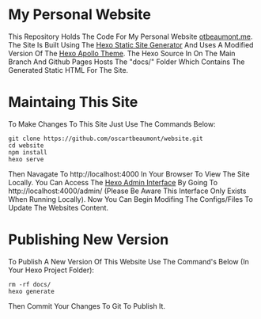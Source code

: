 # My Personal Website
This Repository Holds The Code For My Personal Website [otbeaumont.me](https://otbeaumont.me). The Site Is Built Using The [Hexo Static Site Generator](https://hexo.io) And Uses A Modified Version Of The [Hexo Apollo Theme](https://github.com/pinggod/hexo-theme-apollo). The Hexo Source In On The Main Branch And Github Pages Hosts The "docs/" Folder Which Contains The Generated Static HTML For The Site.

# Maintaing This Site
To Make Changes To This Site Just Use The Commands Below:
```
git clone https://github.com/oscartbeaumont/website.git
cd website
npm install
hexo serve
```
Then Navagate To http://localhost:4000 In Your Browser To View The Site Locally. You Can Access The [Hexo Admin Interface](https://jaredforsyth.com/hexo-admin/) By Going To http://localhost:4000/admin/ (Please Be Aware This Interface Only Exists When Running Locally). Now You Can Begin Modifing The Configs/Files To Update The Websites Content.

# Publishing New Version
To Publish A New Version Of This Website Use The Command's Below (In Your Hexo Project Folder):
```
rm -rf docs/
hexo generate
```
Then Commit Your Changes To Git To Publish It.
